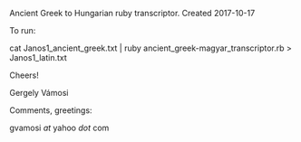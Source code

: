 Ancient Greek to Hungarian ruby transcriptor. Created 2017-10-17

To run:

cat Janos1_ancient_greek.txt | ruby ancient_greek-magyar_transcriptor.rb > Janos1_latin.txt

Cheers!

Gergely Vámosi

Comments, greetings:

gvamosi _at_ yahoo _dot_ com